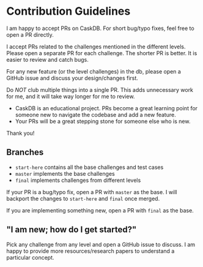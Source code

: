 # Contribution Guidelines

I am happy to accept PRs on CaskDB. For short bug/typo fixes, feel free to open a PR directly. 

I accept PRs related to the challenges mentioned in the different levels. Please open a separate PR for each challenge. The shorter PR is better. It is easier to review and catch bugs.

For any new feature (or the level challenges) in the db, please open a GitHub issue and discuss your design/changes first.

Do *NOT* club multiple things into a single PR. This adds unnecessary work for me, and it will take way longer for me to review. 
- CaskDB is an educational project. PRs become a great learning point for someone new to navigate the codebase and add a new feature.
- Your PRs will be a great stepping stone for someone else who is new.

Thank you!

## Branches

- `start-here` contains all the base challenges and test cases
- `master` implements the base challenges
- `final` implements challenges from different levels

If your PR is a bug/typo fix, open a PR with `master` as the base. I will backport the changes to `start-here` and `final` once merged.

If you are implementing something new, open a PR with `final` as the base.

## "I am new; how do I get started?"

Pick any challenge from any level and open a GitHub issue to discuss. I am happy to provide more resources/research papers to understand a particular concept.
